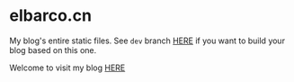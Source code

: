# elbarco.cn
My blog's entire static files. See `dev` branch [HERE](https://github.com/2hf/elbarco.cn/tree/dev) if you want to build your blog based on this one.

Welcome to visit my blog [HERE](http://0x4b5.top)
